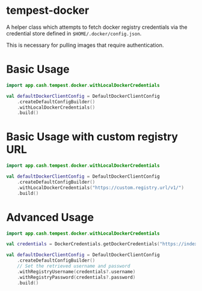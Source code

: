 # tempest-docker

A helper class which attempts to fetch docker registry credentials via the credential store defined
in `$HOME/.docker/config.json`.

This is necessary for pulling images that require authentication.

# Basic Usage

```kotlin
import app.cash.tempest.docker.withLocalDockerCredentials

val defaultDockerClientConfig = DefaultDockerClientConfig
    .createDefaultConfigBuilder()
    .withLocalDockerCredentials()
    .build()
```

# Basic Usage with custom registry URL

```kotlin
import app.cash.tempest.docker.withLocalDockerCredentials

val defaultDockerClientConfig = DefaultDockerClientConfig
    .createDefaultConfigBuilder()
    .withLocalDockerCredentials("https://custom.registry.url/v1/")
    .build()
```

# Advanced Usage

```kotlin
import app.cash.tempest.docker.withLocalDockerCredentials

val credentials = DockerCredentials.getDockerCredentials("https://index.docker.io/v1/")

val defaultDockerClientConfig = DefaultDockerClientConfig
    .createDefaultConfigBuilder()
    // Set the retrieved username and password
    .withRegistryUsername(credentials?.username)
    .withRegistryPassword(credentials?.password)
    .build()
```